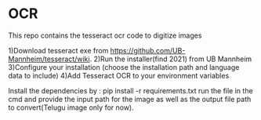 # OCR
This repo contains the tesseract ocr code to digitize images

1)Download tesseract exe from https://github.com/UB-Mannheim/tesseract/wiki.
2)Run the installer(find 2021) from UB Mannheim
3)Configure your installation (choose the installation path and language data to include)
4)Add Tesseract OCR to your environment variables

Install the dependencies by : pip install -r requirements.txt
run the file in the cmd and provide the input path for the image as well as the output file path to convert(Telugu image only for now).

